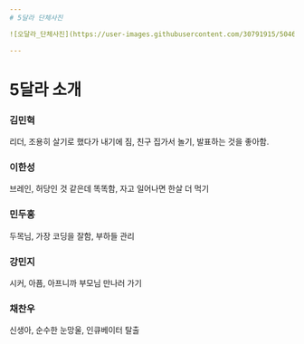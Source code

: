 ```yaml
---
# 5달라 단체사진 

![오달라_단체사진](https://user-images.githubusercontent.com/30791915/50469242-e5931980-09ee-11e9-89e0-96e7556535c0.jpg)

---
```

# 5달라 소개

### 김민혁
리더, 조용히 살기로 했다가 내기에 짐, 친구 집가서 놀기, 발표하는 것을 좋아함.
### 이한성
브레인, 허당인 것 같은데 똑똑함, 자고 일어나면 한살 더 먹기
### 민두홍
두목님, 가장 코딩을 잘함, 부하들 관리
### 강민지
시커, 아픔, 아프니까 부모님 만나러 가기
### 채찬우
신생아, 순수한 눈망울, 인큐베이터 탈출





